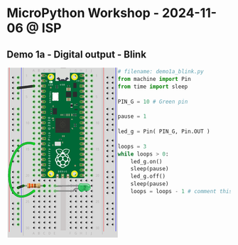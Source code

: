 # MicroPython Workshop - 2024-11-06 @ ISP


## Demo 1a - Digital output - Blink

<img src="./img/demo1a_blink.png" alt="demo1a" width="250" align="left"/>

```Python
# filename: demo1a_blink.py
from machine import Pin
from time import sleep
 
PIN_G = 10 # Green pin

pause = 1

led_g = Pin( PIN_G, Pin.OUT ) 

loops = 3
while loops > 0:
    led_g.on()
    sleep(pause)
    led_g.off()
    sleep(pause)
    loops = loops - 1 # comment this line to run forever
```
